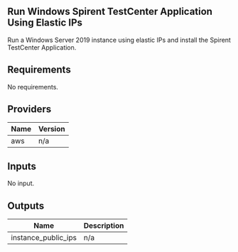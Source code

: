 ## Run Windows Spirent TestCenter Application Using Elastic IPs

Run a Windows Server 2019 instance using elastic IPs and install the Spirent TestCenter Application.


<!-- BEGINNING OF PRE-COMMIT-TERRAFORM DOCS HOOK -->
## Requirements

No requirements.

## Providers

| Name | Version |
|------|---------|
| aws | n/a |

## Inputs

No input.

## Outputs

| Name | Description |
|------|-------------|
| instance\_public\_ips | n/a |

<!-- END OF PRE-COMMIT-TERRAFORM DOCS HOOK -->
